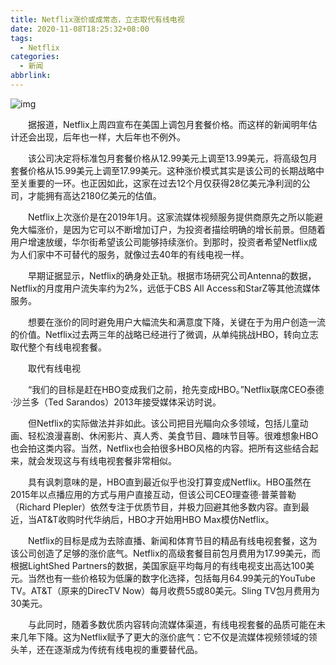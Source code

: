 ```yaml
---
title: Netflix涨价或成常态，立志取代有线电视
date: 2020-11-08T18:25:32+08:00
tags:
  - Netflix
categories:
  - 新闻
abbrlink:
---
```


![img](https://cdn.jsdelivr.net/gh/yakeing/Documentation@main/Hexo/images/d432-kcieyvz4767241.jpg)

　　据报道，Netflix上周四宣布在美国上调包月套餐价格。而这样的新闻明年估计还会出现，后年也一样，大后年也不例外。

　　该公司决定将标准包月套餐价格从12.99美元上调至13.99美元，将高级包月套餐价格从15.99美元上调至17.99美元。这种涨价模式其实是该公司的长期战略中至关重要的一环。也正因如此，这家在过去12个月仅获得28亿美元净利润的公司，才能拥有高达2180亿美元的估值。

　　Netflix上次涨价是在2019年1月。这家流媒体视频服务提供商原先之所以能避免大幅涨价，是因为它可以不断增加订户，为投资者描绘明确的增长前景。但随着用户增速放缓，华尔街希望该公司能够持续涨价。到那时，投资者希望Netflix成为人们家中不可替代的服务，就像过去40年的有线电视一样。

　　早期证据显示，Netflix的确身处正轨。根据市场研究公司Antenna的数据，Netflix的月度用户流失率约为2%，远低于CBS All Access和StarZ等其他流媒体服务。

　　想要在涨价的同时避免用户大幅流失和满意度下降，关键在于为用户创造一流的价值。Netflix过去两三年的战略已经进行了微调，从单纯挑战HBO，转向立志取代整个有线电视套餐。

　　取代有线电视

　　“我们的目标是赶在HBO变成我们之前，抢先变成HBO。”Netflix联席CEO泰德·沙兰多（Ted Sarandos）2013年接受媒体采访时说。

　　但Netflix的实际做法并非如此。该公司把目光瞄向众多领域，包括儿童动画、轻松浪漫喜剧、休闲影片、真人秀、美食节目、趣味节目等。很难想象HBO也会拍这类内容。当然，Netflix也会拍很多HBO风格的内容。把所有这些结合起来，就会发现这与有线电视套餐非常相似。

　　具有讽刺意味的是，HBO直到最近似乎也没打算变成Netflix。HBO虽然在2015年以点播应用的方式与用户直接互动，但该公司CEO理查德·普莱普勒（Richard Plepler）依然专注于优质节目，并极力回避其他多数内容。直到最近，当AT&amp;T收购时代华纳后，HBO才开始用HBO Max模仿Netflix。

　　Netflix的目标是成为去除直播、新闻和体育节目的精品有线电视套餐，这为该公司创造了足够的涨价底气。Netflix的高级套餐目前包月费用为17.99美元，而根据LightShed Partners的数据，美国家庭平均每月的有线电视支出高达100美元。当然也有一些价格较为低廉的数字化选择，包括每月64.99美元的YouTube TV。AT&amp;T（原来的DirecTV Now）每月收费55或80美元。Sling TV包月费用为30美元。

　　与此同时，随着多数优质内容转向流媒体渠道，有线电视套餐的品质可能在未来几年下降。这为Netflix赋予了更大的涨价底气：它不仅是流媒体视频领域的领头羊，还在逐渐成为传统有线电视的重要替代品。